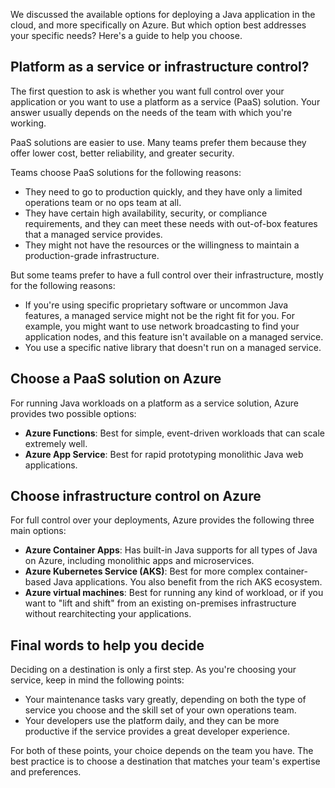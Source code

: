 We discussed the available options for deploying a Java application in the cloud, and more specifically on Azure. But which option best addresses your specific needs? Here's a guide to help you choose.

## Platform as a service or infrastructure control?

The first question to ask is whether you want full control over your application or you want to use a platform as a service (PaaS) solution. Your answer usually depends on the needs of the team with which you're working.

PaaS solutions are easier to use. Many teams prefer them because they offer lower cost, better reliability, and greater security.

Teams choose PaaS solutions for the following reasons:

- They need to go to production quickly, and they have only a limited operations team or no ops team at all.
- They have certain high availability, security, or compliance requirements, and they can meet these needs with out-of-box features that a managed service provides.
- They might not have the resources or the willingness to maintain a production-grade infrastructure.

But some teams prefer to have a full control over their infrastructure, mostly for the following reasons:

- If you're using specific proprietary software or uncommon Java features, a managed service might not be the right fit for you. For example, you might want to use network broadcasting to find your application nodes, and this feature isn't available on a managed service.
- You use a specific native library that doesn't run on a managed service.

## Choose a PaaS solution on Azure

For running Java workloads on a platform as a service solution, Azure provides two possible options:

- **Azure Functions**: Best for simple, event-driven workloads that can scale extremely well.
- **Azure App Service**: Best for rapid prototyping monolithic Java web applications.

## Choose infrastructure control on Azure

For full control over your deployments, Azure provides the following three main options:

- **Azure Container Apps**: Has built-in Java supports for all types of Java on Azure, including monolithic apps and microservices.
- **Azure Kubernetes Service (AKS)**: Best for more complex container-based Java applications. You also benefit from the rich AKS ecosystem.
- **Azure virtual machines**: Best for running any kind of workload, or if you want to "lift and shift" from an existing on-premises infrastructure without rearchitecting your applications.

## Final words to help you decide

Deciding on a destination is only a first step. As you're choosing your service, keep in mind the following points:

- Your maintenance tasks vary greatly, depending on both the type of service you choose and the skill set of your own operations team.
- Your developers use the platform daily, and they can be more productive if the service provides a great developer experience.

For both of these points, your choice depends on the team you have. The best practice is to choose a destination that matches your team's expertise and preferences.
